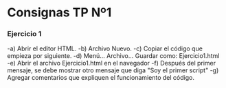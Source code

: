 
# Consignas TP Nº1

### Ejercicio 1
-a) Abrir el editor HTML.
-b) Archivo Nuevo.
-c) Copiar el código que empieza por <!DOCTYPE html> siguiente.
-d) Menú... Archivo... Guardar como: Ejercicio1.html
-e) Abrir el archivo Ejercicio1.html en el navegador
-f) Después del primer mensaje, se debe mostrar otro mensaje que diga "Soy el primer script"
-g) Agregar comentarios que expliquen el funcionamiento del código.
